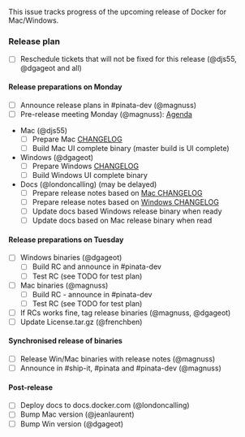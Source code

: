 This issue tracks progress of the upcoming release of Docker for Mac/Windows.

### Release plan

- [ ] Reschedule tickets that will not be fixed for this release (@djs55, @dgageot and all)

#### Release preparations on Monday

- [ ] Announce release plans in #pinata-dev (@magnuss)
- [ ] Pre-release meeting Monday (@magnuss): [Agenda](https://docs.google.com/a/docker.com/document/d/1b_Mfe3XjW8OOCoUfyy4luY9yZOSakJvXy3Ooz4JjK5A/edit?usp=sharing)
- Mac (@djs55)
  - [ ] Prepare Mac [CHANGELOG](https://github.com/docker/pinata/blob/master/CHANGELOG)
  - [ ] Build Mac UI complete binary (master build is UI complete)
- Windows (@dgageot)
  - [ ] Prepare Windows [CHANGELOG](https://github.com/docker/pinata/blob/master/win/CHANGELOG)
  - [ ] Build Windows UI complete binary
- Docs (@londoncalling) (may be delayed)
  - [ ] Prepare release notes based on [Mac CHANGELOG](https://github.com/docker/pinata/blob/master/CHANGELOG)
  - [ ] Prepare release notes based on [Windows CHANGELOG](https://github.com/docker/pinata/blob/master/win/CHANGELOG)
  - [ ] Update docs based Windows release binary when ready
  - [ ] Update docs based on Mac release binary when read

#### Release preparations on Tuesday

- [ ] Windows binaries (@dgageot)
  - [ ] Build RC and announce in #pinata-dev
  - [ ] Test RC (see TODO for test plan)
- [ ] Mac binaries (@magnuss)
  - [ ] Build RC - announce in #pinata-dev
  - [ ] Test RC (see TODO for test plan)
- [ ] If RCs works fine, tag release binaries (@magnuss, @dgageot)
- [ ] Update License.tar.gz (@frenchben)

#### Synchronised release of binaries

- [ ] Release Win/Mac binaries with release notes (@magnuss)
- [ ] Announce in #ship-it, #pinata and #pinata-dev (@magnuss)

#### Post-release

- [ ] Deploy docs to docs.docker.com (@londoncalling)
- [ ] Bump Mac version (@jeanlaurent)
- [ ] Bump Win version (@dgageot)